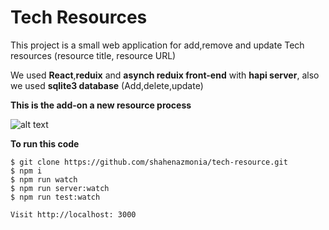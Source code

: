 # Tech Resources

This project is a small web application for add,remove and update Tech resources (resource title, resource URL)

We used **React**,**reduix** and **asynch reduix front-end** with **hapi server**, also we used **sqlite3 database** (Add,delete,update)

**This is the add-on a new resource process**

![alt text](https://scontent.fjrs2-1.fna.fbcdn.net/v/t34.0-12/17858111_805964889558674_360940926_n.png?oh=364bc1d797369d87c3f7c57940a4a5ab&oe=58F1FF50)


**To run this code**
```
$ git clone https://github.com/shahenazmonia/tech-resource.git
$ npm i
$ npm run watch
$ npm run server:watch
$ npm run test:watch

Visit http://localhost: 3000
```

